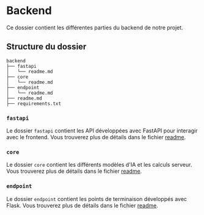 # Backend

Ce dossier contient les différentes parties du backend de notre projet.

## Structure du dossier

```
backend
├── fastapi
│   └── readme.md
├── core
│   └── readme.md
├── endpoint
│   └── readme.md
├── readme.md
├── requirements.txt
```

### `fastapi`

Le dossier `fastapi` contient les API développées avec FastAPI pour interagir avec le frontend. Vous trouverez plus de détails dans le fichier [readme](fastapi/readme.md).

### `core`

Le dossier `core` contient les différents modèles d'IA et les calculs serveur. Vous trouverez plus de détails dans le fichier [readme](core/readme.md).

### `endpoint`

Le dossier `endpoint` contient les points de terminaison développés avec Flask. Vous trouverez plus de détails dans le fichier [readme](endpoint/readme.md).
